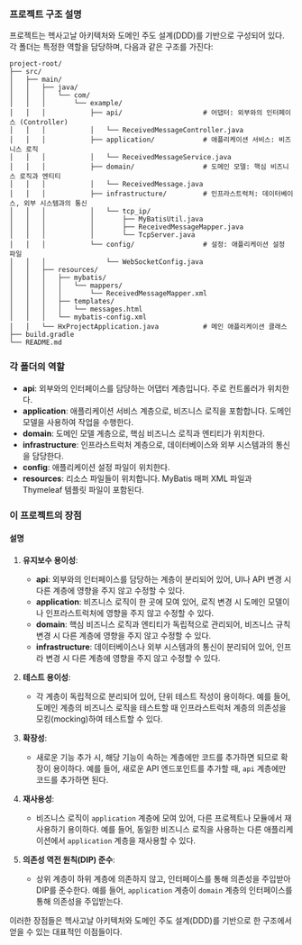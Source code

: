 ### 프로젝트 구조 설명

프로젝트는 헥사고날 아키텍처와 도메인 주도 설계(DDD)를 기반으로 구성되어 있다. 각 폴더는 특정한 역할을 담당하며, 다음과 같은 구조를 가진다:

```
project-root/
├── src/
│   ├── main/
│   │   ├── java/
│   │   │   └── com/
│   │   │       └── example/
│   │   │           ├── api/                    # 어댑터: 외부와의 인터페이스 (Controller)
│   │   │           │   └── ReceivedMessageController.java
│   │   │           ├── application/            # 애플리케이션 서비스: 비즈니스 로직
│   │   │           │   └── ReceivedMessageService.java
│   │   │           ├── domain/                 # 도메인 모델: 핵심 비즈니스 로직과 엔티티
│   │   │           │   └── ReceivedMessage.java
│   │   │           ├── infrastructure/         # 인프라스트럭처: 데이터베이스, 외부 시스템과의 통신
│   │   │           │   └── tcp_ip/
│   │   │           │       ├── MyBatisUtil.java
│   │   │           │       ├── ReceivedMessageMapper.java
│   │   │           │       └── TcpServer.java
│   │   │           └── config/                 # 설정: 애플리케이션 설정 파일
│   │   │               └── WebSocketConfig.java
│   │   ├── resources/
│   │   │   ├── mybatis/
│   │   │   │   └── mappers/
│   │   │   │       └── ReceivedMessageMapper.xml
│   │   │   ├── templates/
│   │   │   │   └── messages.html
│   │   │   └── mybatis-config.xml
│   │   └── HxProjectApplication.java           # 메인 애플리케이션 클래스
├── build.gradle
└── README.md
```

### 각 폴더의 역할

- **api**: 외부와의 인터페이스를 담당하는 어댑터 계층입니다. 주로 컨트롤러가 위치한다.
- **application**: 애플리케이션 서비스 계층으로, 비즈니스 로직을 포함합니다. 도메인 모델을 사용하여 작업을 수행한다.
- **domain**: 도메인 모델 계층으로, 핵심 비즈니스 로직과 엔티티가 위치한다.
- **infrastructure**: 인프라스트럭처 계층으로, 데이터베이스와 외부 시스템과의 통신을 담당한다.
- **config**: 애플리케이션 설정 파일이 위치한다.
- **resources**: 리소스 파일들이 위치합니다. MyBatis 매퍼 XML 파일과 Thymeleaf 템플릿 파일이 포함된다.

### 이 프로젝트의 장점
#### 설명

1. **유지보수 용이성**:
    - **api**: 외부와의 인터페이스를 담당하는 계층이 분리되어 있어, UI나 API 변경 시 다른 계층에 영향을 주지 않고 수정할 수 있다.
    - **application**: 비즈니스 로직이 한 곳에 모여 있어, 로직 변경 시 도메인 모델이나 인프라스트럭처에 영향을 주지 않고 수정할 수 있다.
    - **domain**: 핵심 비즈니스 로직과 엔티티가 독립적으로 관리되어, 비즈니스 규칙 변경 시 다른 계층에 영향을 주지 않고 수정할 수 있다.
    - **infrastructure**: 데이터베이스나 외부 시스템과의 통신이 분리되어 있어, 인프라 변경 시 다른 계층에 영향을 주지 않고 수정할 수 있다.

2. **테스트 용이성**:
    - 각 계층이 독립적으로 분리되어 있어, 단위 테스트 작성이 용이하다. 예를 들어, 도메인 계층의 비즈니스 로직을 테스트할 때 인프라스트럭처 계층의 의존성을 모킹(mocking)하여 테스트할 수 있다.

3. **확장성**:
    - 새로운 기능 추가 시, 해당 기능이 속하는 계층에만 코드를 추가하면 되므로 확장이 용이하다. 예를 들어, 새로운 API 엔드포인트를 추가할 때, `api` 계층에만 코드를 추가하면 된다.

4. **재사용성**:
    - 비즈니스 로직이 `application` 계층에 모여 있어, 다른 프로젝트나 모듈에서 재사용하기 용이하다. 예를 들어, 동일한 비즈니스 로직을 사용하는 다른 애플리케이션에서 `application` 계층을 재사용할 수 있다.

5. **의존성 역전 원칙(DIP) 준수**:
    - 상위 계층이 하위 계층에 의존하지 않고, 인터페이스를 통해 의존성을 주입받아 DIP를 준수한다. 예를 들어, `application` 계층이 `domain` 계층의 인터페이스를 통해 의존성을 주입받는다.

이러한 장점들은 헥사고날 아키텍처와 도메인 주도 설계(DDD)를 기반으로 한 구조에서 얻을 수 있는 대표적인 이점들이다.